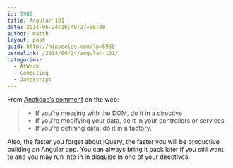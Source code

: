 ```yaml
---
id: 5980
title: Angular 101
date: 2014-06-24T16:40:27+00:00
author: matth
layout: post
guid: http://hippeelee.com/?p=5980
permalink: /2014/06/24/angular-101/
categories:
  - AtWork
  - Computing
  - JavaScript
---
```

From [Anatidae&#8217;s comment](http://disq.us/8iz8d5) on the web:

>   * <span style="color: #3f4549;">If you&#8217;re messing with the DOM, do it in a directive</span>
>   * <span style="color: #3f4549;">If you&#8217;re modifying your data, do it in your controllers or services. </span>
>   * <span style="color: #3f4549;">If you&#8217;re defining data, do it in a factory.</span>

Also, the faster you forget about jQuery, the faster you will be productive building an Angular app. You can always bring it back later if you still want to and you may run into in in disguise in one of your directives.
